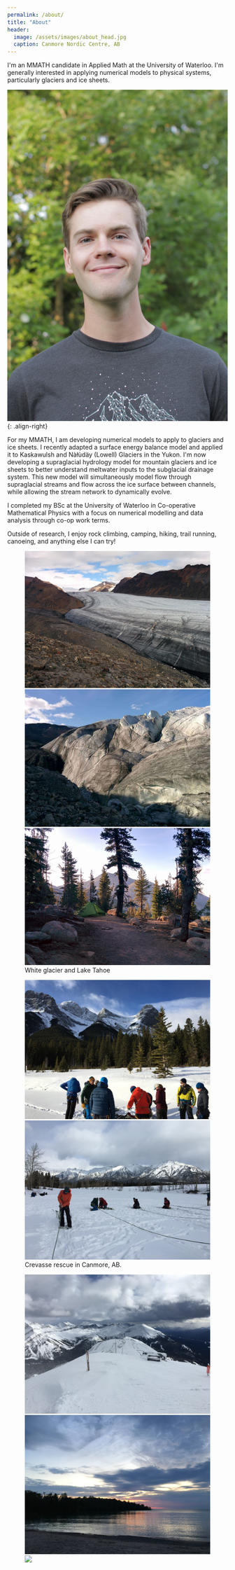 ```yaml
---
permalink: /about/
title: "About"
header:
  image: /assets/images/about_head.jpg
  caption: Canmore Nordic Centre, AB
---
```


I'm an MMATH candidate in Applied Math at the University of Waterloo. I'm generally interested in applying numerical models to physical systems, particularly glaciers and ice sheets.

![image-right](/assets/images/about_thumb.jpg){: .align-right}

For my MMATH, I am developing numerical models to apply to glaciers and ice sheets. I recently adapted a surface energy balance model and applied it to Kaskawulsh and Nàłùdäy (Lowell) Glaciers in the Yukon. I'm now developing a supraglacial hydrology model for mountain glaciers and ice sheets to better understand meltwater inputs to the subglacial drainage system. This new model will simultaneously model flow through supraglacial streams and flow across the ice surface between channels, while allowing the stream network to dynamically evolve.

I completed my BSc at the University of Waterloo in Co-operative Mathematical Physics with a focus on numerical modelling and data analysis through co-op work terms.

Outside of research, I enjoy rock climbing, camping, hiking, trail running, canoeing, and anything else I can try!

<figure class="third">
	<img src="/assets/images/gallery_01.jpg">
    <img src="/assets/images/gallery_02.jpg">
    <img src="/assets/images/gallery_03.jpg">
	<figcaption>White glacier and Lake Tahoe</figcaption>
</figure>

<figure class="half">
	<img src="/assets/images/gallery_04.jpg">
    <img src="/assets/images/gallery_05.jpg">
	<figcaption>Crevasse rescue in Canmore, AB.</figcaption>
</figure>

<figure class="third">
	<img src="/assets/images/gallery_06.jpg">
    <img src="/assets/images/gallery_07.jpg">
    <img src="/assets/images/gallery_08.jpg">
</figure>

